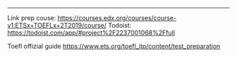 
---

Link prep  couse: https://courses.edx.org/courses/course-v1:ETSx+TOEFLx+2T2019/course/
Todoist: https://todoist.com/app/#project%2F2237001068%2Ffull

Toefl offizial guide
https://www.ets.org/toefl_itp/content/test_preparation


 